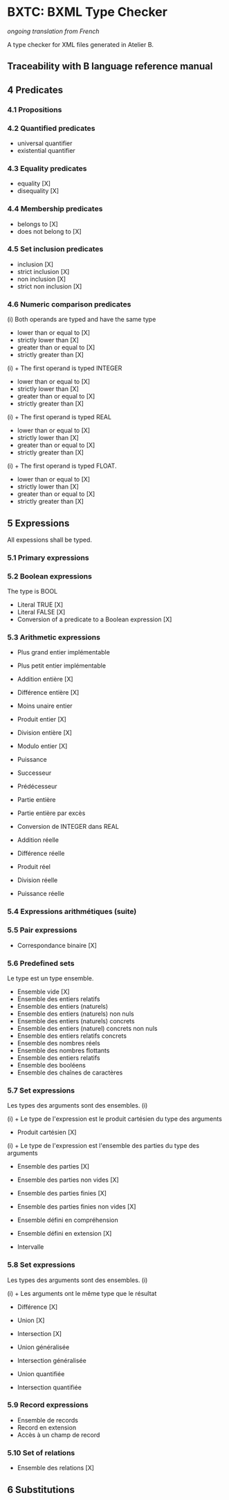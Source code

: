 # BXTC: BXML Type Checker

_ongoing translation from French_

A type checker for XML files generated in Atelier B.

## Traceability with B language reference manual

## 4 Predicates

### 4.1 Propositions

### 4.2 Quantified predicates

* universal quantifier
* existential quantifier

### 4.3 Equality predicates

* equality [X]
* disequality [X]

### 4.4 Membership predicates

* belongs to [X]
* does not belong to [X]

### 4.5 Set inclusion predicates

* inclusion [X]
* strict inclusion [X]
* non inclusion [X]
* strict non inclusion [X]

### 4.6 Numeric comparison predicates

(i) Both operands are typed and have the same type
* lower than or equal to [X]
* strictly lower than [X]
* greater than or equal to [X]
* strictly greater than [X]

(i) + The first operand is typed INTEGER
* lower than or equal to [X]
* strictly lower than [X]
* greater than or equal to [X]
* strictly greater than [X]

(i) + The first operand is typed REAL
* lower than or equal to [X]
* strictly lower than [X]
* greater than or equal to [X]
* strictly greater than [X]

(i) + The first operand is typed FLOAT.
* lower than or equal to [X]
* strictly lower than [X]
* greater than or equal to [X]
* strictly greater than [X]

## 5 Expressions

All expessions shall be typed.

### 5.1 Primary expressions

### 5.2 Boolean expressions

The type is BOOL
* Literal TRUE [X]
* Literal FALSE [X]
* Conversion of a predicate to a Boolean expression [X]

### 5.3 Arithmetic expressions

* Plus grand entier implémentable
* Plus petit entier implémentable
* Addition entière [X]
* Différence entière [X]
* Moins unaire entier
* Produit entier [X]
* Division entière [X]
* Modulo entier [X]
* Puissance
* Successeur
* Prédécesseur
* Partie entière
* Partie entière par excès
* Conversion de INTEGER dans REAL

* Addition réelle
* Différence réelle
* Produit réel
* Division réelle
* Puissance réelle


### 5.4 Expressions arithmétiques (suite)

### 5.5 Pair expressions

* Correspondance binaire [X]

### 5.6 Predefined sets

Le type est un type ensemble.
* Ensemble vide [X]
* Ensemble des entiers relatifs
* Ensemble des entiers (naturels)
* Ensemble des entiers (naturels) non nuls
* Ensemble des entiers (naturels) concrets
* Ensemble des entiers (naturel) concrets non nuls
* Ensemble des entiers relatifs concrets
* Ensemble des nombres réels
* Ensemble des nombres flottants
* Ensemble des entiers relatifs
* Ensemble des booléens
* Ensemble des chaînes de caractères

### 5.7 Set expressions

Les types des arguments sont des ensembles. (i)

(i) + Le type de l'expression est le produit cartésien du type des arguments
* Produit cartésien [X]

(i) + Le type de l'expression est l'ensemble des parties du type des arguments
* Ensemble des parties [X]
* Ensemble des parties non vides [X]
* Ensemble des parties finies [X]
* Ensemble des parties finies non vides [X]

* Ensemble défini en compréhension
* Ensemble défini en extension [X]
* Intervalle

### 5.8 Set expressions

Les types des arguments sont des ensembles. (i)

(i) + Les arguments ont le même type que le résultat
* Différence [X]
* Union [X]
* Intersection [X]

* Union généralisée
* Intersection généralisée
* Union quantifiée
* Intersection quantifiée

### 5.9 Record expressions

* Ensemble de records
* Record en extension
* Accès à un champ de record


### 5.10 Set of relations

* Ensemble des relations [X]

## 6 Substitutions

